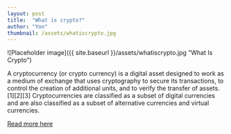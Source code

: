 ```yaml
---
layout: post
title:  "What is crypto?"
author: "Yon"
thumbnail: /assets/whatiscrypto.jpg
---
```


<!-- <img src="{{ post.thumbnail | prepend: site.baseurl }}" /> -->
![Placeholder image]({{ site.baseurl }}/assets/whatiscrypto.jpg "What Is Crypto")

A cryptocurrency (or crypto currency) is a digital asset designed to work as a medium of exchange that uses cryptography to secure its transactions, to control the creation of additional units, and to verify the transfer of assets.[1][2][3] Cryptocurrencies are classified as a subset of digital currencies and are also classified as a subset of alternative currencies and virtual currencies.

<a href="https://en.wikipedia.org/wiki/Cryptocurrency" target="_blank">Read more here</a>   
